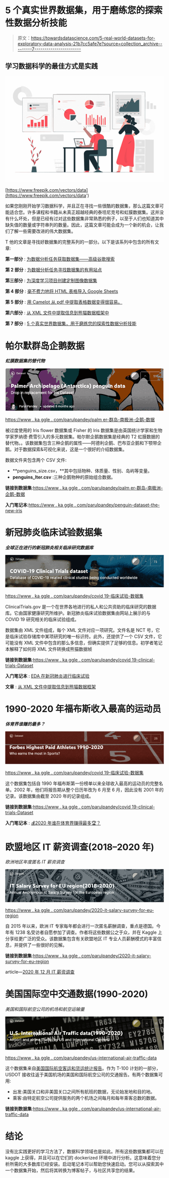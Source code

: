# 5 个真实世界数据集，用于磨练您的探索性数据分析技能

> 原文：<https://towardsdatascience.com/5-real-world-datasets-for-exploratory-data-analysis-21b7cc5afe7e?source=collection_archive---------7----------------------->

## 学习数据科学的最佳方式是实践

![](img/b47088d29b2cbca31db87d987a6fdcad.png)

[https://www.freepik.com/vectors/data](https://www.freepik.com/vectors/data')

如果您刚刚开始学习数据科学，并且正在寻找一些很酷的数据集，那么这篇文章可能适合您。许多课程和书籍从未真正超越经典的泰坦尼克号和虹膜数据集。这并没有什么坏处，但是已经有过对这些数据集非常熟悉的例子，以至于人们也知道其中缺失值的数量或字符串列的数量。因此，这篇文章可能会成为一个新的机会，让我们了解一些需要改进的伟大数据集。

T 他的文章是寻找好数据集的完整系列的一部分。以下是该系列中包含的所有文章:

**第一部分** : [为数据分析任务获取数据集——高级谷歌搜索](/getting-datasets-for-data-analysis-tasks-advanced-google-search-b1c01f9cc324)

**第 2 部分** : [为数据分析任务寻找数据集的有用站点](/useful-sites-for-finding-datasets-for-data-analysis-tasks-1edb8f26c34d)

**第三部分** : [为深度学习项目创建定制图像数据集](/creating-custom-image-datasets-for-deep-learning-projects-6e5db76158d4)

**第 4 部分** : [毫不费力地将 HTML 表格导入 Google Sheets](/import-html-tables-into-google-sheets-effortlessly-f471eae58ac9)

**第 5 部分** : [用 Camelot 从 pdf 中提取表格数据变得很容易。](/extracting-tabular-data-from-pdfs-made-easy-with-camelot-80c13967cc88)

**第六部分** : [从 XML 文件中提取信息到熊猫数据框架中](/extracting-information-from-xml-files-into-a-pandas-dataframe-11f32883ce45)

**第 7 部分** : [5 个真实世界数据集，用于磨练您的探索性数据分析技能](/5-real-world-datasets-for-exploratory-data-analysis-21b7cc5afe7e)

# 帕尔默群岛企鹅数据

***虹膜数据集的替代物***

[![](img/c3171b1719d4b496ffb64bb5a03325a5.png)](https://www.kaggle.com/parulpandey/palmer-archipelago-antarctica-penguin-data)

[https://www . ka ggle . com/parulpandey/palm er-群岛-南极洲-企鹅-数据](https://www.kaggle.com/parulpandey/palmer-archipelago-antarctica-penguin-data)

被过度使用的 Iris flower 数据集或 Fisher 的 Iris 数据集是由英国统计学家和生物学家罗纳德·费雪引入的多元数据集。帕尔默企鹅数据集是经典的 T2 虹膜数据的替代物。。该数据集包含三种企鹅的属性——阿德利企鹅、巴布亚企鹅和下颚带企鹅。对于数据探索&可视化来说，这是一个很好的介绍数据集。

数据文件夹包含两个 CSV 文件:

*   **penguins_size.csv，**其中包括物种、体质量、性别、岛屿等变量。
*   **penguins_lter.csv** :三种企鹅物种的原始组合数据。

**链接到数据集**:[https://www . ka ggle . com/parulpandey/palm er-群岛-南极洲-企鹅-数据](https://www.kaggle.com/parulpandey/palmer-archipelago-antarctica-penguin-data)

**入门笔记本**:[https://www . ka ggle . com/parulpandey/penguin-dataset-the-new-iris](https://www.kaggle.com/parulpandey/penguin-dataset-the-new-iris)

# 新冠肺炎临床试验数据集

***全球正在进行的新冠肺炎相关临床研究数据库***

[![](img/eda8f70a7c93b7be5ab78e7f809d29de.png)](https://www.kaggle.com/parulpandey/covid19-clinical-trials-dataset)

[https://www . ka ggle . com/parulpandey/covid 19-临床试验-数据集](https://www.kaggle.com/parulpandey/covid19-clinical-trials-dataset)

ClinicalTrials.gov 是一个在世界各地进行的私人和公共资助的临床研究的数据库。它由国家健康研究所维护。新冠肺炎临床试验数据集由网站上展示的与 COVID 19 研究相关的临床试验组成。

数据集由 XML 文件组成，每个 XML 文件对应一项研究。文件名是 NCT 号，它是临床试验存储库中某项研究的唯一标识符。此外，还提供了一个 CSV 文件，它可能没有 XML 文件中包含的那么多信息，但确实提供了足够的信息。初学者笔记本解释了如何将 XML 文件转换成熊猫数据帧

**链接到数据集**:[https://www . ka ggle . com/parulpandey/covid 19-clinical-trials-Dataset](https://www.kaggle.com/parulpandey/covid19-clinical-trials-dataset)

**入门笔记本** : [EDA 在新冠肺炎进行临床试验](https://www.kaggle.com/parulpandey/eda-on-covid-19-clinical-trials)

**文章** : [从 XML 文件中提取信息到熊猫数据框架](/extracting-information-from-xml-files-into-a-pandas-dataframe-11f32883ce45)

# 1990-2020 年福布斯收入最高的运动员

***体育界谁赚的最多？***

![](img/c5ef9c8abd59b68674e593df86c7170a.png)

[https://www . ka ggle . com/parulpandey/covid 19-临床试验-数据集](https://www.kaggle.com/parulpandey/forbes-highest-paid-athletes-19902019)

这个数据集包括自 1990 年福布斯第一份榜单以来全球收入最高的运动员的完整名单。2002 年，他们将报告期从整个日历年改为 6 月至 6 月，因此没有 2001 年的记录。该数据集由截至 2020 年的记录组成。

**链接到数据集**:[https://www . ka ggle . com/parulpandey/covid 19-clinical-trials-Dataset](https://www.kaggle.com/parulpandey/forbes-highest-paid-athletes-19902019)

**入门笔记本** : [💰2020 年谁在体育界赚得最多🏆？](https://www.kaggle.com/parulpandey/who-earned-the-most-in-sports-in-2020)

# 欧盟地区 IT 薪资调查(2018–2020 年)

*欧洲地区年度匿名 IT 薪资调查*

[![](img/bcb48dce15d703ce89aec80ebf6253c6.png)](https://www.kaggle.com/parulpandey/2020-it-salary-survey-for-eu-region)

[https://www . ka ggle . com/parulpandey/2020-it-salary-survey-for-eu-region](https://www.kaggle.com/parulpandey/2020-it-salary-survey-for-eu-region)

自 2015 年以来，欧洲 IT 专家每年都会进行一次匿名薪酬调查，重点是德国。今年有 1238 名受访者自愿参加了调查。作者将这些数据公之于众，并在 Kaggle 上分享给更广泛的受众。该数据集包含有关欧盟地区 IT 专业人员薪酬模式的丰富信息，并提供了一些很好的见解。

**链接到数据集**:[https://www . ka ggle . com/parulpandey/2020-it-salary-survey-for-eu-region](https://www.kaggle.com/parulpandey/2020-it-salary-survey-for-eu-region)

article—[2020 年 12 月 IT 薪资调查](https://www.asdcode.de/2021/01/it-salary-survey-december-2020.html)

# 美国国际空中交通数据(1990-2020)

*美国和国际航空公司的机场和航空运输量*

![](img/bad7894f5ccbe45fe03928b8208d98c6.png)

[https://www . ka ggle . com/parulpandey/us-international-air-traffic-data](https://www.kaggle.com/parulpandey/us-international-air-traffic-data)

这个数据集来自[美国国际航空客运和货运统计报告](https://www.transportation.gov/policy/aviation-policy/us-international-air-passenger-and-freight-statistics-report)。作为 T-100 计划的一部分，USDOT 接收往返于美国机场的美国和国际航空公司的交通报告。有两个数据集可用:

*   出发:美国关口和非美国关口之间所有航班的数据，无论始发地和目的地。
*   乘客:由特定航空公司提供服务的两个机场之间每月和每年乘客总数的数据。

**链接到数据集**:[https://www . ka ggle . com/parulpandey/us-international-air-traffic-data](https://www.kaggle.com/parulpandey/us-international-air-traffic-data)

# 结论

没有比实践更好的学习方法了，数据科学领域也是如此。所有这些数据集都可以在 kaggle 上获得，并且可以在它们的 dockerized 环境中进行分析。这意味着您分析所需的大多数库已经安装。启动笔记本可以帮助您快速启动。您可以从探索其中一个数据集开始，然后将其转换为博客帖子，与社区共享您的结果。